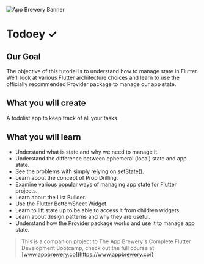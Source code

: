 ![App Brewery Banner](https://github.com/londonappbrewery/Images/blob/master/AppBreweryBanner.png)


# Todoey ✓

## Our Goal

The objective of this tutorial is to understand how to manage state in Flutter. We'll look at various Flutter architecture choices and learn to use the officially recommended Provider package to manage our app state.


## What you will create

A todolist app to keep track of all your tasks.

## What you will learn

- Understand what is state and why we need to manage it.
- Understand the difference between ephemeral (local) state and app state.
- See the problems with simply relying on setState().
- Learn about the concept of Prop Drilling.
- Examine various popular ways of managing app state for Flutter projects.
- Learn about the List Builder.
- Use the Flutter BottomSheet Widget.
- Learn to lift state up to be able to access it from children widgets.
- Learn about design patterns and why they are useful.
- Understand how the Provider package works and use it to manage app state.

>This is a companion project to The App Brewery's Complete Flutter Development Bootcamp, check out the full course at [www.appbrewery.co](https://www.appbrewery.co/)

